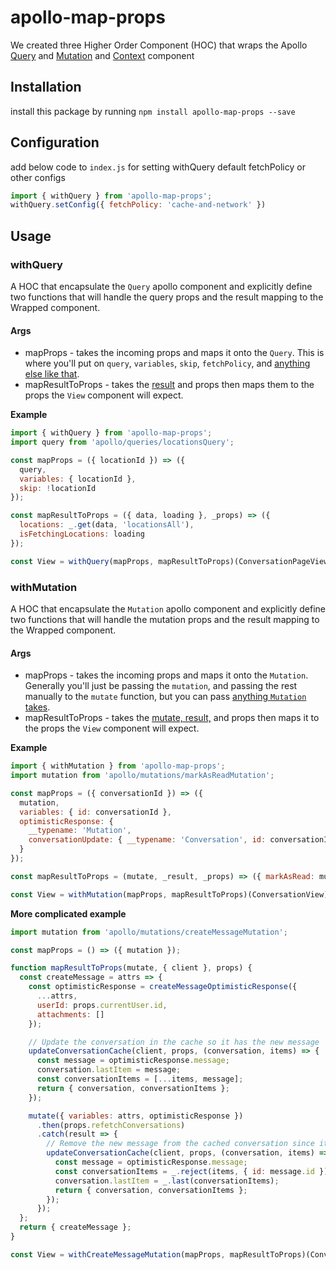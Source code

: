 # apollo-map-props

We created three Higher Order Component (HOC) that wraps the Apollo [Query](https://www.apollographql.com/docs/react/api/react-apollo.html#query) and [Mutation](https://www.apollographql.com/docs/react/api/react-apollo.html#mutation) and
[Context](https://www.apollographql.com/docs/react/react-apollo-migration.html#context) component

## Installation
install this package by running `npm install apollo-map-props --save`

## Configuration
add below code to `index.js` for setting withQuery default fetchPolicy or other configs
```javascript
import { withQuery } from 'apollo-map-props';
withQuery.setConfig({ fetchPolicy: 'cache-and-network' })
```

## Usage

### withQuery

A HOC that encapsulate the `Query` apollo component and explicitly define two functions that will handle the query props and the result mapping to the Wrapped component.

#### Args
* mapProps - takes the incoming props and maps it onto the `Query`. This is where you'll put on `query`, `variables`, `skip`, `fetchPolicy`, and [anything else like that](https://www.apollographql.com/docs/react/essentials/queries.html#props).
* mapResultToProps - takes the [result](https://www.apollographql.com/docs/react/essentials/queries.html#render-prop) and props then maps them to the props the `View` component will expect.

**Example**
```javascript
import { withQuery } from 'apollo-map-props';
import query from 'apollo/queries/locationsQuery';

const mapProps = ({ locationId }) => ({
  query,
  variables: { locationId },
  skip: !locationId
});

const mapResultToProps = ({ data, loading }, _props) => ({
  locations: _.get(data, 'locationsAll'),
  isFetchingLocations: loading
});

const View = withQuery(mapProps, mapResultToProps)(ConversationPageView);
```

### withMutation

A HOC that encapsulate the `Mutation` apollo component and explicitly define two functions that will handle the mutation props and the result mapping to the Wrapped component.

#### Args
* mapProps - takes the incoming props and maps it onto the `Mutation`. Generally you'll just be passing the `mutation`, and passing the rest manually to the `mutate` function, but you can pass [anything `Mutation` takes](https://www.apollographql.com/docs/react/essentials/mutations.html#props).
* mapResultToProps - takes the [mutate, result,](https://www.apollographql.com/docs/react/essentials/mutations.html#render-prop) and props then maps it to the props the `View` component will expect.

**Example**
```javascript
import { withMutation } from 'apollo-map-props';
import mutation from 'apollo/mutations/markAsReadMutation';

const mapProps = ({ conversationId }) => ({
  mutation,
  variables: { id: conversationId },
  optimisticResponse: {
    __typename: 'Mutation',
    conversationUpdate: { __typename: 'Conversation', id: conversationId, read: true }
  }
});

const mapResultToProps = (mutate, _result, _props) => ({ markAsRead: mutate });

const View = withMutation(mapProps, mapResultToProps)(ConversationView);
```

**More complicated example**
```javascript
import mutation from 'apollo/mutations/createMessageMutation';

const mapProps = () => ({ mutation });

function mapResultToProps(mutate, { client }, props) {
  const createMessage = attrs => {
    const optimisticResponse = createMessageOptimisticResponse({
      ...attrs,
      userId: props.currentUser.id,
      attachments: []
    });

    // Update the conversation in the cache so it has the new message
    updateConversationCache(client, props, (conversation, items) => {
      const message = optimisticResponse.message;
      conversation.lastItem = message;
      const conversationItems = [...items, message];
      return { conversation, conversationItems };
    });

    mutate({ variables: attrs, optimisticResponse })
      .then(props.refetchConversations)
      .catch(result => {
        // Remove the new message from the cached conversation since it failed
        updateConversationCache(client, props, (conversation, items) => {
          const message = optimisticResponse.message;
          const conversationItems = _.reject(items, { id: message.id });
          conversation.lastItem = _.last(conversationItems);
          return { conversation, conversationItems };
        });
      });
  };
  return { createMessage };
}

const View = withCreateMessageMutation(mapProps, mapResultToProps)(ConversationView);
```
